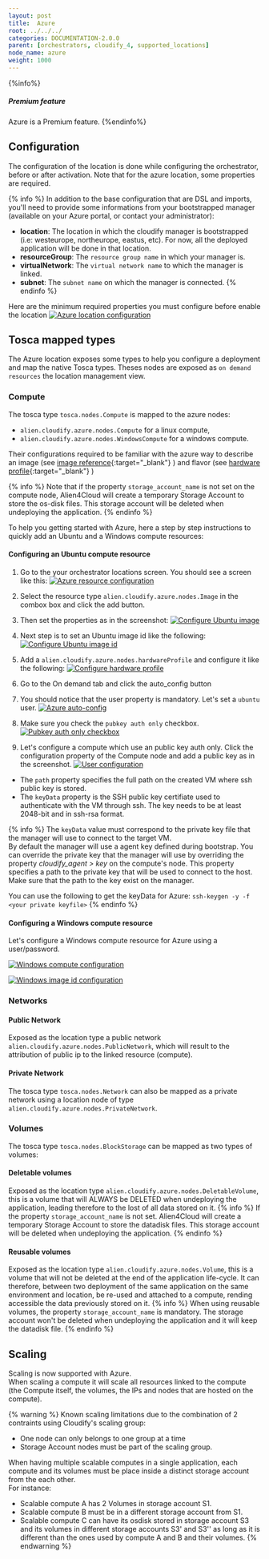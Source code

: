 ```yaml
---
layout: post
title:  Azure
root: ../../../
categories: DOCUMENTATION-2.0.0
parent: [orchestrators, cloudify_4, supported_locations]
node_name: azure
weight: 1000
---
```


{%info%}
<h5>Premium feature</h5>
Azure is a Premium feature.
{%endinfo%}

## Configuration
The configuration of the location is done while configuring the orchestrator, before or after activation.
Note that for the azure location, some properties are required.

{% info %}
In addition to the base configuration that are DSL and imports, you'll need to provide some informations from your bootstrapped manager (available on your Azure portal, or contact your administrator):

  - __location__: The location in which the cloudify manager is bootstrapped (i.e: westeurope, northeurope, eastus, etc). For now, all the deployed application will be done in that location.
  - __resourceGroup__: The `resource group name` in which your manager is.
  - __virtualNetwork__: The `virtual network name` to which the manager is linked.
  - __subnet__: The `subnet name` on which the manager is connected.
{% endinfo %}

Here are the minimum required properties you must configure before enable the location
[![Azure location configuration][config_location_azure]][config_location_azure]

## Tosca mapped types
The Azure location exposes some types to help you configure a deployment and map the native Tosca types. Theses nodes are exposed as `on demand resources` the location management view.  

### Compute
The tosca type `tosca.nodes.Compute` is mapped to the azure nodes:

 - `alien.cloudify.azure.nodes.Compute` for a linux compute,
 - `alien.cloudify.azure.nodes.WindowsCompute` for a windows compute.

Their configurations required to be familiar with the azure way to describe an image (see  [image reference](https://msdn.microsoft.com/en-us/library/azure/mt163591.aspx#bk_imageref){:target="_blank"} ) and flavor  (see [hardware profile](https://msdn.microsoft.com/en-us/library/azure/mt163591.aspx#bk_hardware){:target="_blank"} )

{% info %}
Note that if the property `storage_account_name` is not set on the compute node, Alien4Cloud will create a temporary Storage Account to store the os-disk files.
This storage account will be deleted when undeploying the application.
{% endinfo %}

To help you getting started with Azure, here a step by step instructions to quickly add an Ubuntu and a Windows compute resources:

#### Configuring an Ubuntu compute resource

1. Go to the your orchestrator locations screen. You should see a screen like this:
[![Azure resource configuration][resource_configuration]][resource_configuration]

2. Select the resource type `alien.cloudify.azure.nodes.Image` in the combox box and click the add button.

3. Then set the properties as in the screenshot:
[![Configure Ubuntu image][resource_image_ubuntu]][resource_image_ubuntu]

4. Next step is to set an Ubuntu image id like the following:
[![Configure Ubuntu image id][resource_image_ubuntu_id]][resource_image_ubuntu_id]

5. Add a `alien.cloudify.azure.nodes.hardwareProfile` and configure it like the following:
[![Configure hardware profile][resource_hardware_medium]][resource_hardware_medium]

6. Go to the On demand tab and click the auto_config button 

7. You should notice that the user property is mandatory. Let's set a `ubuntu` user.
[![Azure auto-config][on_demand_resource_auto_config]][on_demand_resource_auto_config]

8.  Make sure you check the `pubkey auth only` checkbox.
[![Pubkey auth only checkbox][on_demand_resource_ubuntu_pubkey_auth_only]][on_demand_resource_ubuntu_pubkey_auth_only]

9. Let's configure a compute which use an public key auth only. Click the configuration property of the Compute node and add a public key as in the screenshot.
[![User configuration][on_demand_resource_ubuntu_user_config]][on_demand_resource_ubuntu_user_config]
- The `path` property specifies the full path on the created VM where ssh public key is stored.
- The `keyData` property is the SSH public key certifiate used to authenticate with the VM through ssh. The key needs to be at least 2048-bit and in ssh-rsa format.

{% info %}
The `keyData` value must correspond to the private key file that the manager will use to connect to the target VM.  
By default the manager will use a agent key defined during bootstrap. You can override the private key that the manager will use by overriding the property _cloudify_agent > key_ on the compute's node. This property specifies a path to the private key that will be used to connect to the host. Make sure that the path to the key exist on the manager.
  
You can use the following to get the keyData for Azure: `ssh-keygen -y -f <your private keyfile>`
{% endinfo %}

#### Configuring a Windows compute resource

Let's configure a Windows compute resource for Azure using a user/password.

[![Windows compute configuration][ondemand_resource_windows]][ondemand_resource_windows]

[![Windows image id configuration][ondemand_resource_windows_imageid]][ondemand_resource_windows_imageid]

### Networks

#### Public Network
Exposed as the location type a public network `alien.cloudify.azure.nodes.PublicNetwork`, which will result to the attribution of public ip to the linked resource (compute).

#### Private Network
The tosca type `tosca.nodes.Network` can also be mapped as a private network using a location node of type `alien.cloudify.azure.nodes.PrivateNetwork`.

### Volumes

The tosca type `tosca.nodes.BlockStorage` can be mapped as two types of volumes:

#### Deletable volumes
Exposed as the location type `alien.cloudify.azure.nodes.DeletableVolume`, this is a volume that will ALWAYS be DELETED when undeploying the application, leading therefore to the lost of all data stored on it.
{% info %}
If the property `storage_account_name` is not set. Alien4Cloud will create a temporary Storage Account to store the datadisk files.
This storage account will be deleted when undeploying the application.
{% endinfo %}

#### Reusable volumes
Exposed as the location type `alien.cloudify.azure.nodes.Volume`, this is a volume that will not be deleted at the end of the application life-cycle. It can therefore, between two deployment of the same application on the same environment and location, be re-used and attached to a compute, rending accessible the data previously stored on it.
{% info %}
When using reusable volumes, the property `storage_account_name` is mandatory.
The storage account won't be deleted when undeploying the application and it will keep the datadisk file.
{% endinfo %}

## Scaling
Scaling is now supported with Azure.  
When scaling a compute it will scale all resources linked to the compute (the Compute itself, the volumes, the IPs and nodes that are hosted on the compute).

{% warning %}
Known scaling limitations due to the combination of 2 contraints using Cloudify's scaling group:

  - One node can only belongs to one group at a time
  - Storage Account nodes must be part of the scaling group.

When having multiple scalable computes in a single application, each compute and its volumes must be place inside a distinct storage account from the each other.  
For instance:

- Scalable compute A has 2 Volumes in storage account S1. 
- Scalable compute B must be in a different storage account from S1.
- Scalable compute C can have its osdisk stored in storage account S3 and its volumes in different storage accounts S3' and S3'' as long as it is different than the ones used by compute A and B and their volumes.
{% endwarning %}

[config_location_azure]: ../../images/cloudify3_driver/config_location_azure.png  "Azure location configuration"
[resource_configuration]: ../../images/cloudify3_driver/azure_resource_configuration.png "Azure Resource configuration"
[resource_image_ubuntu]: ../../images/cloudify3_driver/azure_resource_image_ubuntu.png "Configure Ubuntu image"
[resource_image_ubuntu_id]: ../../images/cloudify3_driver/azure_resource_image_ubuntu_id.png "Configure Ubuntu image id"
[resource_hardware_medium]: ../../images/cloudify3_driver/azure_resource_hardware_medium.png "Configure hardware profile"
[on_demand_resource_auto_config]: ../../images/cloudify3_driver/azure_ondemand_resource_auto_config.png "Azure auto-config"
[on_demand_resource_ubuntu_user_config]: ../../images/cloudify3_driver/azure_ondemand_resource_ubuntu_user_config.png "User configuration"
[on_demand_resource_ubuntu_pubkey_auth_only]: ../../images/cloudify3_driver/azure_ondemand_resource_ubuntu_pubkey_auth_only.png "Pubkey auth only checkbox"
[ondemand_resource_windows]: ../../images/cloudify3_driver/azure_ondemand_resource_windows.png "Windows compute configuration"
[ondemand_resource_windows_imageid]: ../../images/cloudify3_driver/azure_ondemand_resource_windows_imageid.png "Windows image id configuration"
